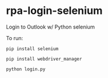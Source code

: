 # rpa-login-selenium
Login to Outlook w/ Python selenium

To run:

```
pip install selenium
```

```
pip install webdriver_manager
```

```
python login.py
```
